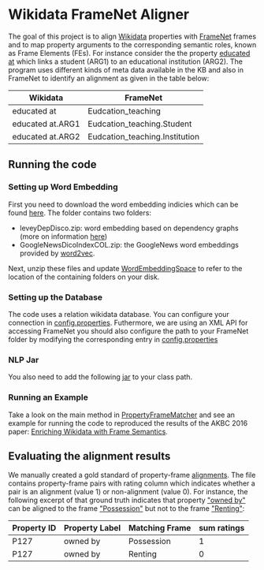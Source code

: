 # Wikidata FrameNet Aligner

The goal of this project is to align [Wikidata](https://www.wikidata.org) properties with [FrameNet](framenet2.icsi.berkeley.edu) frames and to map property arguments to the corresponding semantic roles, known as Frame Elements (FEs). For instance consider the the property [educated at](https://www.wikidata.org/wiki/Property:P69) which links a student (ARG1) to an educational institution (ARG2). The program uses different kinds of meta data available in the KB and also in FrameNet to identify an alignment as given in the table below:

|Wikidata | FrameNet|
|----------|----------|
|educated at| Eudcation_teaching|
|educated at.ARG1 | Eudcation_teaching.Student|
|educated at.ARG2 | Eudcation_teaching.Institution|

## Running the code

### Setting up Word Embedding

First you need to download the word embedding indicies which can be found [here](https://goo.gl/ysKmQ8). The folder contains two folders:

- leveyDepDisco.zip: word embedding based on dependency graphs (more on information [here](https://levyomer.wordpress.com/2014/04/25/dependency-based-word-embeddings/))
- GoogleNewsDicoIndexCOL.zip: the GoogleNews word embeddings provided by [word2vec](http://word2vec.googlecode.com/).    

Next, unzip these files and update [WordEmbeddingSpace](src/hms/embedding/WordEmbeddingSpace.java) to refer to the location of the containing folders on your disk.

### Setting up the Database
The code uses a relation wikidata database. You can configure your connection in [config.properties](config.properties).
Futhermore, we are using an XML API for accessing FrameNet you should also configure the path to your FrameNet folder by modifying the corresponding entry in [config.properties](config.properties)

### NLP Jar

You also need to add the following [jar](https://goo.gl/KUZevH) to your class path.

### Running an Example

Take a look on the main method in [PropertyFrameMatcher](src/hms/alignment/PropertyFrameMatcher.java) and see an example for running the code to reproduced the results of the AKBC 2016 paper: [Enriching Wikidata with Frame Semantics](http://www.akbc.ws/2016/).

## Evaluating the alignment results

We manually created a gold standard of property-frame [alignments](groundtruth/Ground_TRUTH_WITH_NEG_EXAMPLES_NO_DESC_TOW_RATERS_ONLY_AGREEMENT.csv). The file contains property-frame pairs with rating column which indicates whether a pair is an alignment (value 1) or non-alignment (value 0). For instance, the following excerpt of that ground truth indicates that property ["owned by"](https://www.wikidata.org/wiki/Property:P127) can be aligned to the frame ["Possession"](https://framenet2.icsi.berkeley.edu/fnReports/data/frame/Possession.xml) but not to the frame ["Renting"](https://framenet2.icsi.berkeley.edu/fnReports/data/frame/Renting.xml):


|Property ID | Property Label |	Matching Frame | sum ratings |
|------------|----------------|----------------|-------------|
|P127 | owned by | Possession | 1 |
|P127 | owned by | Renting | 0 |




  	


